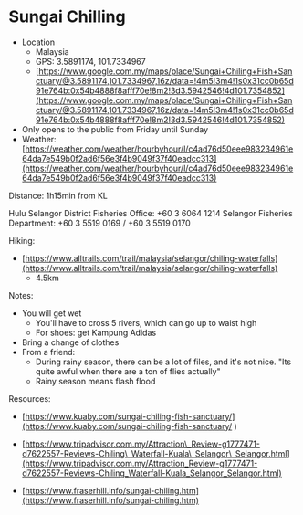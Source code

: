 # Sungai Chilling

* Location
  * Malaysia
  * GPS: 3.5891174, 101.7334967
  * [https://www.google.com.my/maps/place/Sungai+Chiling+Fish+Sanctuary/@3.5891174,101.7334967,16z/data=!4m5!3m4!1s0x31cc0b65d91e764b:0x54b4888f8afff70e!8m2!3d3.5942546!4d101.7354852](https://www.google.com.my/maps/place/Sungai+Chiling+Fish+Sanctuary/@3.5891174,101.7334967,16z/data=!4m5!3m4!1s0x31cc0b65d91e764b:0x54b4888f8afff70e!8m2!3d3.5942546!4d101.7354852)
* Only opens to the public from Friday until Sunday
* Weather: [https://weather.com/weather/hourbyhour/l/c4ad76d50eee983234961e64da7e549b0f2ad6f56e3f4b9049f37f40eadcc313](https://weather.com/weather/hourbyhour/l/c4ad76d50eee983234961e64da7e549b0f2ad6f56e3f4b9049f37f40eadcc313)

Distance: 1h15min from KL

Hulu Selangor District Fisheries Office: +60 3 6064 1214 Selangor Fisheries Department: +60 3 5519 0169 / +60 3 5519 0170

Hiking:

* [https://www.alltrails.com/trail/malaysia/selangor/chiling-waterfalls](https://www.alltrails.com/trail/malaysia/selangor/chiling-waterfalls)
  * 4.5km

Notes:

* You will get wet
  * You'll have to cross 5 rivers, which can go up to waist high
  * For shoes: get Kampung Adidas
* Bring a change of clothes
* From a friend:
  * During rainy season, there can be a lot of files, and it's not nice. "Its quite awful when there are a ton of flies actually"
  * Rainy season means flash flood

Resources:

* [https://www.kuaby.com/sungai-chiling-fish-sanctuary/](https://www.kuaby.com/sungai-chiling-fish-sanctuary/
  )
* [https://www.tripadvisor.com.my/Attraction\_Review-g1777471-d7622557-Reviews-Chiling\_Waterfall-Kuala\_Selangor\_Selangor.html](https://www.tripadvisor.com.my/Attraction_Review-g1777471-d7622557-Reviews-Chiling_Waterfall-Kuala_Selangor_Selangor.html)
* [https://www.fraserhill.info/sungai-chiling.htm](https://www.fraserhill.info/sungai-chiling.htm)

  [  
  ](https://www.kuaby.com/sungai-chiling-fish-sanctuary/
  )



